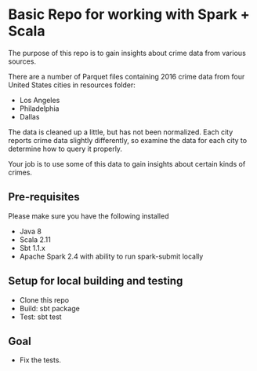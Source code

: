 # Basic Repo for working with Spark + Scala

The purpose of this repo is to gain insights about crime data from various sources.

There are a number of Parquet files containing 2016 crime data from four United States cities in resources folder:

- Los Angeles
- Philadelphia
- Dallas

The data is cleaned up a little, but has not been normalized. Each city reports crime data slightly differently,
so examine the data for each city to determine how to query it properly.

Your job is to use some of this data to gain insights about certain kinds of crimes.

## Pre-requisites
Please make sure you have the following installed
* Java 8
* Scala 2.11
* Sbt 1.1.x
* Apache Spark 2.4 with ability to run spark-submit locally

## Setup for local building and testing
* Clone this repo
* Build: sbt package
* Test: sbt test

## Goal
* Fix the tests.

